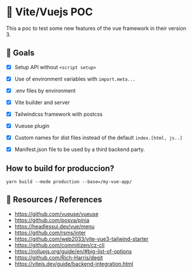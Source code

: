 # :tada: Vite/Vuejs POC

This a poc to test some new features of the vue framework in their version 3. 

## :rocket: Goals

- [x] Setup API without `<script setup>` 
- [x] Use of environment variables with `import.meta...`
- [x] .env files by environment
- [x] Vite builder and server
- [x] Tailwindcss framework with postcss
- [x] Vueuse plugin
- [x] Custom names for dist files instead of the default `index.[html, js..]`
- [x] Manifest.json file to be used by a third backend party. 


## How to build for produccion?

```
yarn build --mode production --base=/my-vue-app/
```

## :pushpin: Resources / References
- https://github.com/vueuse/vueuse
- https://github.com/posva/pinia
- https://headlessui.dev/vue/menu
- https://github.com/rsms/inter
- https://github.com/web2033/vite-vue3-tailwind-starter
- https://github.com/commitizen/cz-cli
- https://rollupjs.org/guide/en/#big-list-of-options
- https://github.com/Rich-Harris/degit
- https://vitejs.dev/guide/backend-integration.html
